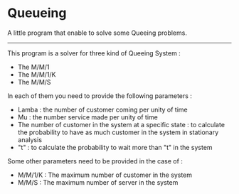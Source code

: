 # Queueing
A little program that enable to solve some Queeing problems.

--------------------------------------------------------------------------------------------------

This program is a solver for three kind of Queeing System :

- The M/M/1 
- The M/M/1/K 
- The M/M/S

In each of them you need to provide the following parameters :

- Lamba : the number of customer coming per unity of time
- Mu : the number service made per unity of time
- The number of customer in the system at a specific state : to calculate the probability to have as much customer in the system in  stationary analysis
- "t" : to calculate the probability to wait more than "t" in the system

Some other parameters need to be provided in the case of :

- M/M/1/K : 
  The maximum number of customer in the system
- M/M/S :
  The maximum number of server in the system

